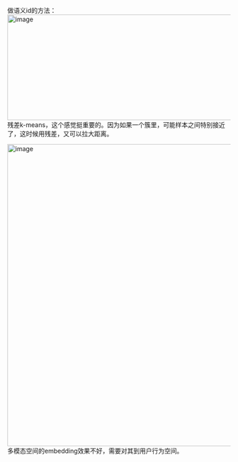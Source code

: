 做语义id的方法：<img width="1322" height="238" alt="image" src="https://github.com/user-attachments/assets/eb07162f-2432-4840-a576-96b7d9bc6cfb" />
残差k-means，这个感觉挺重要的。因为如果一个簇里，可能样本之间特别接近了，这时候用残差，又可以拉大距离。

<img width="1650" height="681" alt="image" src="https://github.com/user-attachments/assets/425a17f8-3c87-4096-813d-bd9261413eb6" />
多模态空间的embedding效果不好，需要对其到用户行为空间。
